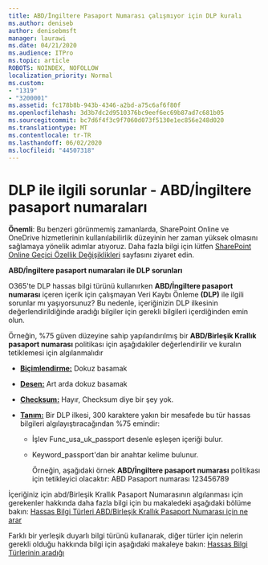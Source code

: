 ```yaml
---
title: ABD/İngiltere Pasaport Numarası çalışmıyor için DLP kuralı
ms.author: deniseb
author: denisebmsft
manager: laurawi
ms.date: 04/21/2020
ms.audience: ITPro
ms.topic: article
ROBOTS: NOINDEX, NOFOLLOW
localization_priority: Normal
ms.custom:
- "1319"
- "3200001"
ms.assetid: fc178b8b-943b-4346-a2bd-a75c6af6f80f
ms.openlocfilehash: 3d3b7dc2d9510376bc9eef6ec69b87ad7c681b05
ms.sourcegitcommit: bc7d6f4f3c9f7060d073f5130e1ec856e248d020
ms.translationtype: MT
ms.contentlocale: tr-TR
ms.lasthandoff: 06/02/2020
ms.locfileid: "44507318"
---
```

# <a name="problems-with-dlp---usuk-passport-numbers"></a>DLP ile ilgili sorunlar - ABD/İngiltere pasaport numaraları

**Önemli**: Bu benzeri görünmemiş zamanlarda, SharePoint Online ve OneDrive hizmetlerinin kullanılabilirlik düzeyinin her zaman yüksek olmasını sağlamaya yönelik adımlar atıyoruz. Daha fazla bilgi için lütfen [SharePoint Online Geçici Özellik Değişiklikleri](https://aka.ms/ODSPAdjustments) sayfasını ziyaret edin.

**ABD/İngiltere pasaport numaraları ile DLP sorunları**

O365'te DLP hassas bilgi türünü kullanırken **ABD/İngiltere pasaport numarası** içeren içerik için çalışmayan Veri Kaybı Önleme **(DLP)** ile ilgili sorunlar mı yaşıyorsunuz? Bu nedenle, içeriğinizin DLP ilkesinin değerlendirildiğinde aradığı bilgiler için gerekli bilgileri içerdiğinden emin olun.
  
Örneğin, %75 güven düzeyine sahip yapılandırılmış bir **ABD/Birleşik Krallık pasaport numarası** politikası için aşağıdakiler değerlendirilir ve kuralın tetiklemesi için algılanmalıdır
  
- **[Biçimlendirme:](https://docs.microsoft.com/microsoft-365/compliance/sensitive-information-type-entity-definitions#format-77)** Dokuz basamak

- **[Desen:](https://docs.microsoft.com/microsoft-365/compliance/sensitive-information-type-entity-definitions#pattern-77)** Art arda dokuz basamak

- **[Checksum:](https://docs.microsoft.com/microsoft-365/compliance/sensitive-information-type-entity-definitions#checksum-76)** Hayır, Checksum diye bir şey yok.

- **[Tanım:](https://docs.microsoft.com/microsoft-365/compliance/sensitive-information-type-entity-definitions#definition-77)** Bir DLP ilkesi, 300 karaktere yakın bir mesafede bu tür hassas bilgileri algılayıştıracağından %75 emindir:

  - İşlev Func_usa_uk_passport desenle eşleşen içeriği bulur.

  - Keyword_passport'dan bir anahtar kelime bulunur.

    Örneğin, aşağıdaki örnek **ABD/İngiltere pasaport numarası** politikası için tetikleyici olacaktır: ABD Pasaport numarası 123456789

İçeriğiniz için abd/Birleşik Krallık Pasaport Numarasının algılanması için gerekenler hakkında daha fazla bilgi için bu makaledeki aşağıdaki bölüme bakın: [Hassas Bilgi Türleri ABD/Birleşik Krallık Pasaport Numarası için ne arar](https://docs.microsoft.com/microsoft-365/compliance/sensitive-information-type-entity-definitions#us--uk-passport-number)
  
Farklı bir yerleşik duyarlı bilgi türünü kullanarak, diğer türler için nelerin gerekli olduğu hakkında bilgi için aşağıdaki makaleye bakın: [Hassas Bilgi Türlerinin aradığı](https://docs.microsoft.com/microsoft-365/compliance/sensitive-information-type-entity-definitions)
  
